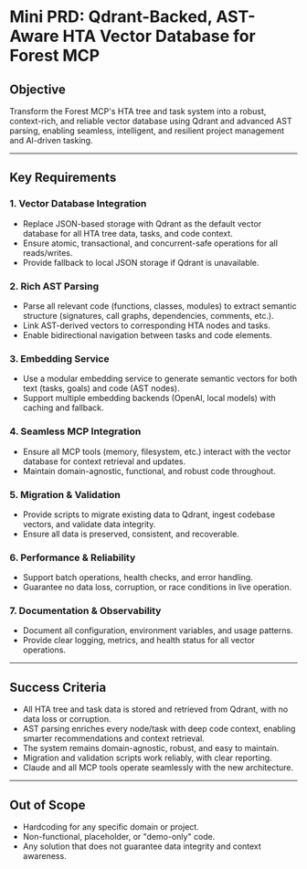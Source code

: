 # Mini PRD: Qdrant-Backed, AST-Aware HTA Vector Database for Forest MCP

## Objective
Transform the Forest MCP's HTA tree and task system into a robust, context-rich, and reliable vector database using Qdrant and advanced AST parsing, enabling seamless, intelligent, and resilient project management and AI-driven tasking.

---

## Key Requirements

### 1. Vector Database Integration
- Replace JSON-based storage with Qdrant as the default vector database for all HTA tree data, tasks, and code context.
- Ensure atomic, transactional, and concurrent-safe operations for all reads/writes.
- Provide fallback to local JSON storage if Qdrant is unavailable.

### 2. Rich AST Parsing
- Parse all relevant code (functions, classes, modules) to extract semantic structure (signatures, call graphs, dependencies, comments, etc.).
- Link AST-derived vectors to corresponding HTA nodes and tasks.
- Enable bidirectional navigation between tasks and code elements.

### 3. Embedding Service
- Use a modular embedding service to generate semantic vectors for both text (tasks, goals) and code (AST nodes).
- Support multiple embedding backends (OpenAI, local models) with caching and fallback.

### 4. Seamless MCP Integration
- Ensure all MCP tools (memory, filesystem, etc.) interact with the vector database for context retrieval and updates.
- Maintain domain-agnostic, functional, and robust code throughout.

### 5. Migration & Validation
- Provide scripts to migrate existing data to Qdrant, ingest codebase vectors, and validate data integrity.
- Ensure all data is preserved, consistent, and recoverable.

### 6. Performance & Reliability
- Support batch operations, health checks, and error handling.
- Guarantee no data loss, corruption, or race conditions in live operation.

### 7. Documentation & Observability
- Document all configuration, environment variables, and usage patterns.
- Provide clear logging, metrics, and health status for all vector operations.

---

## Success Criteria
- All HTA tree and task data is stored and retrieved from Qdrant, with no data loss or corruption.
- AST parsing enriches every node/task with deep code context, enabling smarter recommendations and context retrieval.
- The system remains domain-agnostic, robust, and easy to maintain.
- Migration and validation scripts work reliably, with clear reporting.
- Claude and all MCP tools operate seamlessly with the new architecture.

---

## Out of Scope
- Hardcoding for any specific domain or project.
- Non-functional, placeholder, or "demo-only" code.
- Any solution that does not guarantee data integrity and context awareness. 
